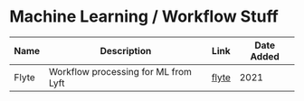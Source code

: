 # Machine Learning / Workflow Stuff

| Name  |             Description              |            Link             | Date Added |
| ----- | ------------------------------------ | --------------------------- | ---------- |
| Flyte | Workflow processing for ML from Lyft | [flyte](https://flyte.org/) | 2021       |
